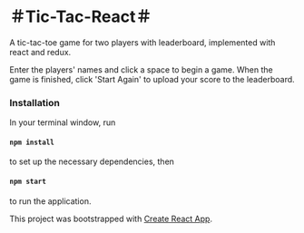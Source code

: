 # 	&#65283;Tic-Tac-React&#65283;
A tic-tac-toe game for two players with leaderboard, implemented with react and redux.

Enter the players' names and click a space to begin a game. When the game is finished, click 'Start Again' to upload your score to the leaderboard.

### Installation

In your terminal window, run
#### `npm install`
to set up the necessary dependencies, then

#### `npm start`
to run the application.

This project was bootstrapped with [Create React App](https://github.com/facebookincubator/create-react-app).
